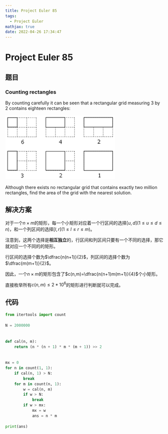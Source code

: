 ```yaml
---
title: Project Euler 85
tags:
  - Project Euler
mathjax: true
date: 2022-04-26 17:34:47
---
```



<escape><!-- more --></escape>

# Project Euler 85

## 题目

### Counting rectangles

By counting carefully it can be seen that a rectangular grid measuring $3$ by $2$ contains eighteen rectangles:

![](../images/p085.png)

Although there exists no rectangular grid that contains exactly two million rectangles, find the area of the grid with the nearest solution.

## 解决方案

对于一个$n\times m$的矩形，每一个小矩形对应着一个行区间的选择$[u,d](1\leq u\leq d \leq n)$，和一个列区间的选择$[l,r](1\leq l\leq r\leq m)$。

注意到，这两个选择是**相互独立**的，行区间和列区间只要有一个不同的选择，那它就对应一个不同的的矩形。

行区间的选择个数为$\dfrac{n(n+1)}{2}$，列区间的选择个数为$\dfrac{m(m+1)}{2}$。

因此，一个$n\times m$的矩形包含了$c(n,m)=\dfrac{n(n+1)m(m+1)}{4}$个小矩形。

直接枚举所有$c(n,m)\leq 2*10^6$的矩形进行判断就可以完成。

## 代码

```py
from itertools import count

N = 2000000


def cal(n, m):
    return (n * (n + 1) * m * (m + 1)) >> 2


mx = 0
for n in count(1, 1):
    if cal(n, 1) > N:
        break
    for m in count(n, 1):
        w = cal(n, m)
        if w > N:
            break
        if w > mx:
            mx = w
            ans = n * m

print(ans)

```
